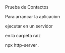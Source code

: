 Prueba de Contactos


Para arrancar la aplicacion 

ejecutar en  un servidor

en la carpeta raiz

npx http-server .

